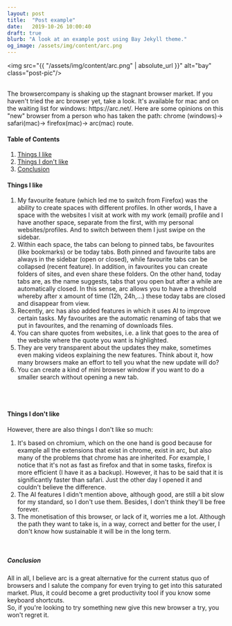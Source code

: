```yaml
---
layout: post
title:  "Post example"
date:   2019-10-26 10:00:40
draft: true
blurb: "A look at an example post using Bay Jekyll theme."
og_image: /assets/img/content/arc.png
---
```


<img src="{{ "/assets/img/content/arc.png" | absolute_url }}" alt="bay" class="post-pic"/>
<br />

<br />
The browsercompany is shaking up the stagnant browser market. If you haven't tried the arc browser yet, take a look. It's available for mac and on the waiting list for windows: https://arc.net/. 
Here are some opinions on this "new" browser from a person who has taken the path: chrome (windows)-> safari(mac)-> firefox(mac)-> arc(mac) route.
<br />


#### Table of Contents
1. [Things I like](#things-i-like)
2. [Things I don't like](#things-i-dont-like)
3. [Conclusion](#conclusion)

#### Things I like
1. My favourite feature (which led me to switch from Firefox) was the ability to create spaces with different profiles. In other words, I have a space with the websites I visit at work with my work (email) profile and I have another space, separate from the first, with my personal websites/profiles. And to switch between them I just swipe on the sidebar. 
2. Within each space, the tabs can belong to pinned tabs, be favourites (like bookmarks) or be today tabs. Both pinned and favourite tabs are always in the sidebar (open or closed), while favourite tabs can be collapsed (recent feature). In addition, in favourites you can create folders of sites, and even share these folders. On the other hand, today tabs are, as the name suggests, tabs that you open but after a while are automatically closed. In this sense, arc allows you to have a threshold whereby after x amount of time (12h, 24h,...) these today tabs are closed and disappear from view.
3. Recently, arc has also added features in which it uses AI to improve certain tasks. My favourites are the automatic renaming of tabs that we put in favourites, and the renaming of downloads files.
4. You can share quotes from websites, i.e. a link that goes to the area of the website where the quote you want is highlighted.
5. They are very transparent about the updates they make, sometimes even making videos explaining the new features. Think about it, how many browsers make an effort to tell you what the new update will do?
6. You can create a kind of mini browser window if you want to do a smaller search without opening a new tab.
<br />

<br />

#### Things I don't like
However, there are also things I don't like so much:

1. It's based on chromium, which on the one hand is good because for example all the extensions that exist in chrome, exist in arc, but also many of the problems that chrome has are inherited. For example, I notice that it's not as fast as firefox and that in some tasks, firefox is more efficient (I have it as a backup). However, it has to be said that it is significantly faster than safari. Just the other day I opened it and couldn't believe the difference.
2. The AI features I didn't mention above, although good, are still a bit slow for my standard, so I don't use them. Besides, I don't think they'll be free forever.
3. The monetisation of this browser, or lack of it, worries me a lot. Although the path they want to take is, in a way, correct and better for the user, I don't know how sustainable it will be in the long term.

<br />



##### Conclusion

All in all, I believe arc is a great alternative for the current status quo of browsers and I salute the company for even trying to get into this saturated market.
Plus, it could become a gret productivity tool if you know some keyboard shortcuts.
<br />
So, if you're looking to try something new give this new browser a try, you won't regret it.
